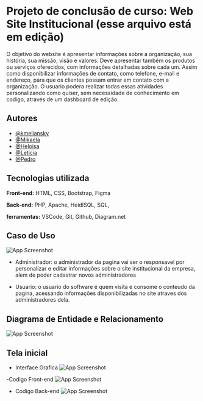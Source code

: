 
# Projeto de conclusão de curso: Web Site Institucional (esse arquivo está em edição)

O objetivo do website é apresentar informações sobre a organização, sua história,
sua missão, visão e valores. Deve apresentar também os produtos ou serviços
oferecidos, com informações detalhadas sobre cada um. Assim como disponibilizar
informações de contato, como telefone, e-mail e endereço, para que os clientes
possam entrar em contato com a organização. O usuario podera realizar todas essas atividades personalizando como quiser, sem necessidade de conhecimento em codigo, através de um dashboard de edição.




## Autores

- [@kmeliansky](https://www.github.com/octokatherine)
- [@Mikaela](https://www.github.com/octokatherine)
- [@Heloisa](https://www.github.com/octokatherine)
- [@Leticia](https://www.github.com/octokatherine)
- [@Pedro](https://www.github.com/octokatherine)




## Tecnologias utilizada

**Front-end:**
HTML, CSS, Bootstrap, Figma 

**Back-end:**
PHP, Apache, HeidISQL, SQL,

**ferramentas:**
VSCode, Git, Github, Diagram.net


##  Caso de Uso
![App Screenshot](https://i.ibb.co/gM3s9T7/Diagrama-sem-nome.jpg) 

- Administrador: o administrador da pagina vai ser o responsavel por personalizar e editar informações sobre o site institucional da empresa, alem de poder cadastrar novos administradores

- Usuario: o usuario do software é quem visita e consome o conteudo da pagina, acessando informações disponibilizadas no site atraves dos administradores dela.

## Diagrama de Entidade e Relacionamento
![App Screenshot](https://i.ibb.co/zPZQ1M9/estrutur-de-pastas.png)

## Tela inicial

- Interface Grafica
![App Screenshot](https://i.ibb.co/zPZQ1M9/estrutur-de-pastas.png)

-Codigo Front-end
![App Screenshot](https://i.ibb.co/zPZQ1M9/estrutur-de-pastas.png)

- Codigo Back-end
![App Screenshot](https://i.ibb.co/zPZQ1M9/estrutur-de-pastas.png)
